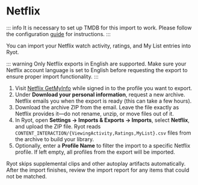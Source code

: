# Netflix

::: info
It is necessary to set up TMDB for this import to work. Please follow the configuration
[guide](../configuration.md) for instructions.
:::

You can import your Netflix watch activity, ratings, and My List entries into Ryot.

::: warning
Only Netflix exports in English are supported. Make sure your Netflix account language is
set to English before requesting the export to ensure proper import functionality.
:::

1. Visit [Netflix GetMyInfo](https://www.netflix.com/account/getmyinfo) while signed in to
   the profile you want to export.
2. Under **Download your personal information**, request a new archive. Netflix emails you
   when the export is ready (this can take a few hours).
3. Download the archive ZIP from the email. Leave the file exactly as Netflix provides
   it—do not rename, unzip, or move files out of it.
4. In Ryot, open **Settings → Imports & Exports → Imports**, select **Netflix**, and upload
   the ZIP file. Ryot reads `CONTENT_INTERACTION/{ViewingActivity,Ratings,MyList}.csv`
   files from the archive to build your library.
5. Optionally, enter a **Profile Name** to filter the import to a specific Netflix profile.
   If left empty, all profiles from the export will be imported.

Ryot skips supplemental clips and other autoplay artifacts automatically. After the import
finishes, review the import report for any items that could not be matched.
